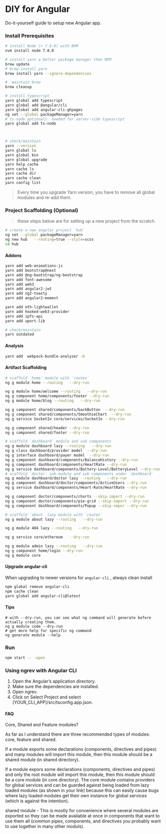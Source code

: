 DIY for Angular
===============
Do-it-yourself guide to setup new Angular app.

### Install Prerequisites
```bash
# install Node (> 7.8.0) with NVM
nvm install node 7.8.0

# install yarn a better package manager then NPM
brew update
# brew install yarn
brew install yarn --ignore-dependencies

#  maintain brew
brew cleanup

# install typescript
yarn global add typescript
yarn global add @angular/cli
yarn global add angular-cli-ghpages
ng set --global packageManager=yarn
# ts-node optionals. needed for server-side typescript
yarn global add ts-node



# check/maintain
yarn --version
yarn global ls
yarn global bin
yarn global upgrade
yarn help cache
yarn cache ls
yarn cache dir
yarn cache clean
yarn config list
```

> Every time you upgrade Yarn version, you have to remove all global modules and re-add them.

### Project Scaffolding (Optional)
> these steps below are for setting up a new project from the scratch.
```bash
# create a new angular project `hub`
ng set --global packageManager=yarn
ng new hub   --routing=true --style=scss
cd hub
```

#### Addons
```bash
yarn add web-animations-js
yarn add bootstrap@next
yarn add @ng-bootstrap/ng-bootstrap
yarn add font-awesome
yarn add web3
yarn add angular2-jwt
yarn add ng2-toasty
yarn add angular2-moment

yarn add eth-lightwallet
yarn add hooked-web3-provider
yarn add ipfs-api
yarn add uport-lib

# check/maintain
yarn outdated
```

#### Analysis 
```bash
yarn add  webpack-bundle-analyzer -D
```

#### Artifact Scaffolding
```bash
# scaffold `home` module with `routes`
ng g module home --routing   --dry-run

ng g module home/welcome --routing   --dry-run
ng g component home/components/footer --dry-run
ng g module home/blog --routing   --dry-run

ng g component shared/components/backButton  --dry-run
ng g component shared/components/SmoothieChart  --dry-run
ng g service SocketIo core/services/SocketIo --dry-run  

ng g component shared/header --dry-run
ng g component shared/footer --dry-run

# scaffold `dashboard` module and sub components
ng g module dashboard lazy --routing   --dry-run
ng g class dashboard/provider model  --dry-run
ng g interface dashboard/payer model  --dry-run
ng g component dashboard/components/BalanceHistory --dry-run
ng g component dashboard/components/HeartRate --dry-run
ng g service dashboard/components/Battery-Level/BatteryLevel --dry-run
# scaffold `doctor` sub-module and sub components under `dashboard`
ng g module dashboard/doctor lazy --routing   --dry-run
ng g component dashboard/doctor/components/ActiveUsers --dry-run
ng g service dashboard/components/Heart-Rate/HeartRate --dry-run

ng g component doctor/components/charts --skip-import --dry-run
ng g component doctor/components/pie-grid --skip-import --dry-run
ng g component dashboard/components/Popup --skip-impor --dry-run

# scaffold `about` lazy module with `routes`
ng g module about lazy --routing   --dry-run

ng g module 404 lazy --routing   --dry-run

ng g service core/ethereum   --dry-run

ng g module admin lazy --routing   --dry-run
ng g component home/login --dry-run
ng g module core
```


#### Upgrade angular-cli
When upgrading to newer versions for `angular-cli` , always clean install
```bash
npm global remove angular-cli
npm cache clean
yarn global add angular-cli@latest
```

#### Tips
```
# with --dry-run, you can see what ng command will generate before actually creating them.
ng g module code --dry-run
# get more help for specific ng command
ng generate module --help
```

### Run
```bash
npm start -- -open
```


### Using ngrev with Angular CLI

1. Open the Angular’s application directory.
2. Make sure the dependencies are installed.
3. Open ngrev.
4. Click on Select Project and select [YOUR_CLI_APP]/src/tsconfig.app.json.

#### FAQ
Core, Shared and Feature modules?

As far as I understand there are three recommended types of modules: core, feature and shared.

If a module exports some declarations (components, directives and pipes) and many modules will import this module, then this module should be a shared module (in shared directory).

If a module expors some declarations (components, directives and pipes) and only the root module will import this module, then this module should be a core module (in core directory).
The core module contains providers for global services and can be guarded against being loaded from lazy loaded modules (as shown in your link) because this can easily cause bugs where lazy loaded modules get their own instance for global services (which is against the intention).


shared module - This is mostly for convenience where several modules are exported so they can be made available at once in components that want to use them all (common pipes, components, and directives you probably want to use together in many other moduls).

